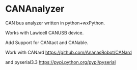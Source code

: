 CANAnalyzer
===========

CAN bus analyzer written in python+wxPython. 

Works with Lawicell CANUSB device.

Add Support for CANtact and CANable.

Work with CANard https://github.com/AnanasRobot/CANard 

and pyserial3.3 https://pypi.python.org/pypi/pyserial
